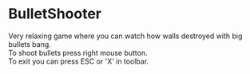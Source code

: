 # BulletShooter
Very relaxing game where you can watch how walls destroyed with big bullets bang.<br />
 To shoot bullets press right mouse button.<br />
 To exit you can press ESC or 'X' in toolbar.
